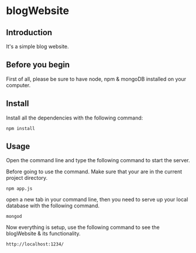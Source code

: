 # blogWebsite

## Introduction

It's a simple blog website.

## Before you begin

First of all, please be sure to have node, npm & mongoDB installed on your computer.

## Install

Install all the dependencies with the following command:

``` npm install ```

## Usage

Open the command line and type the following command to start the server. 

Before going to use the command. Make sure that your are in the current project directory.

``` npm app.js ```

open a new tab in your command line, then you need to serve up your local database with the following command.

``` mongod ```

Now everything is setup, use the following command to see the blogWebsite & its functionality.

``` http://localhost:1234/ ```
